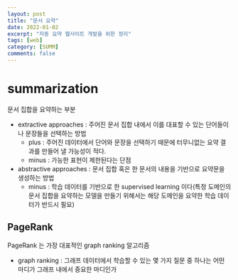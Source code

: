 ```yaml
---
layout: post
title: "문서 요약"
date: 2022-01-02
excerpt: "자동 요약 웹사이트 개발을 위한 정리"
tags: [web]
category: [SUMM] 
comments: false
---
```

# summarization
문서 집합을 요약하는 부분
* extractive approaches : 주어진 문서 집합 내에서 이를 대표할 수 있는 단어들이나 문장들을 선택하는 방법
	* plus :  주어진 데이터에서 단어와 문장을 선택하기 때문에 터무니없는 요약 결과를 만들어 낼 가능성이 적다.
	* minus : 가능한 표현이 제한된다는 단점
* abstractive approaches : 문서 집합 혹은 한 문서의 내용을 기반으로 요약문을 생성하는 방법
	* minus : 학습 데이터를 기반으로 한 supervised learning 이다(특정 도메인의 문서 집합을 요약하는 모델을 만들기 위해서는 해당 도메인을 요약한 학습 데이터가 반드시 필요)

## PageRank
PageRank 는 가장 대표적인 graph ranking 알고리즘
* graph ranking : 그래프 데이터에서 학습할 수 있는 몇 가지 질문 중 하나는 어떤 마디가 그래프 내에서 중요한 마디인가


